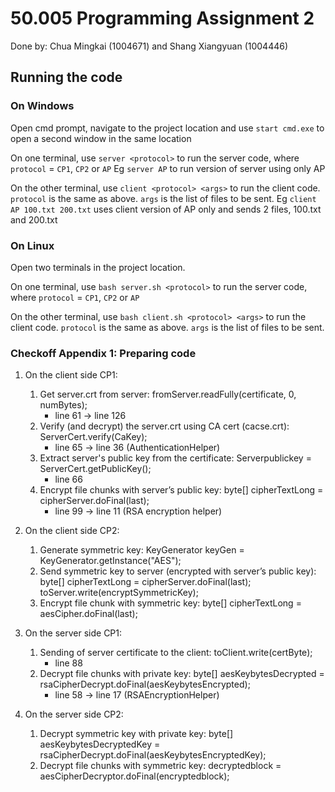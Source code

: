 # 50.005 Programming Assignment 2
Done by: Chua Mingkai (1004671) and Shang Xiangyuan (1004446)

## Running the code
### On Windows
Open cmd prompt, navigate to the project location and use  `start cmd.exe` to open a second window in the same location

On one terminal, use `server <protocol>` to run the server code, where `protocol` = `CP1`, `CP2` or `AP` Eg `server AP` to run version of server using only AP

On the other terminal, use `client <protocol> <args>` to run the client code. `protocol` is the same as above. `args` is the list of files to be sent. Eg `client AP 100.txt 200.txt` uses client version of AP only and sends 2 files, 100.txt and 200.txt

### On Linux
Open two terminals in the project location.

On one terminal, use `bash server.sh <protocol>` to run the server code, where `protocol` = `CP1`, `CP2` or `AP`

On the other terminal, use `bash client.sh <protocol> <args>`  to run the client code. `protocol` is the same as above. `args` is the list of files to be sent.


### Checkoff Appendix 1: Preparing code
1. On the client side CP1:
   1. Get server.crt from server: fromServer.readFully(certificate, 0, numBytes); 
      - line 61 -> line 126
   2. Verify (and decrypt) the server.crt using CA cert (cacse.crt): ServerCert.verify(CaKey); 
      - line 65 -> line 36 (AuthenticationHelper)
   3. Extract server's public key from the certificate: Serverpublickey = ServerCert.getPublicKey(); 
      - line 66
   4. Encrypt file chunks with server’s public key: byte[] cipherTextLong = cipherServer.doFinal(last); 
      - line 99 -> line 11 (RSA encryption helper)


2. On the client side CP2:
   1. Generate symmetric key: KeyGenerator keyGen = KeyGenerator.getInstance("AES");
   2. Send symmetric key to server (encrypted with server’s public key): byte[] cipherTextLong = cipherServer.doFinal(last); 
          toServer.write(encryptSymmetricKey); 
   3. Encrypt file chunk with symmetric key: byte[] cipherTextLong = aesCipher.doFinal(last);


3. On the server side CP1:
   1. Sending of server certificate to the client: toClient.write(certByte); 
      - line 88
   2. Decrypt file chunks with private key: byte[] aesKeybytesDecrypted = rsaCipherDecrypt.doFinal(aesKeybytesEncrypted); 
      - line 58 -> line 17 (RSAEncryptionHelper)


4. On the server side CP2:
   1. Decrypt symmetric key with private key: byte[] aesKeybytesDecryptedKey = rsaCipherDecrypt.doFinal(aesKeybytesEncryptedKey);
   2. Decrypt file chunks with symmetric key: decryptedblock = aesCipherDecryptor.doFinal(encryptedblock);